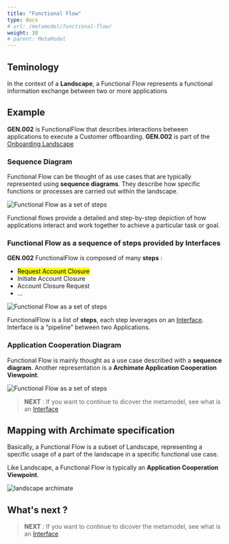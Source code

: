 ```yaml
---
title: "Functional Flow"
type: docs
# url: /metamodel/functional-flow/
weight: 30
# parent: MetaModel
---
```


## Teminology 

In the context of a **Landscape**, a Functional Flow represents a functional information exchange between two or more applications


## Example

**GEN.002** is FunctionalFlow that describes interactions between applications to execute a Customer offboarding. **GEN.002** is part of the [Onboarding Landscape](../metamodel-landscape/)

### Sequence Diagram

Functional Flow can be thought of as use cases that are typically represented using **sequence diagrams**. They describe how specific functions or processes are carried out within the landscape. 


![Functional Flow as a set of steps](../png/flow.png)

Functional flows provide a detailed and step-by-step depiction of how applications interact and work together to achieve a particular task or goal.

### Functional Flow as a sequence of steps provided by Interfaces

**GEN.002** FunctionalFlow is composed of many **steps** :
- <mark style="background-color: yellow">Request Account Closure</mark>
- Initiate Account Closure
- Account Closure Request
- ...

![Functional Flow as a set of steps](../png/flow-steps.png)

FunctionalFlow is a list of **steps**, each step leverages on an [Interface](../metamodel-interface). Interface is a “pipeline” between two Applications.


### Application Cooperation Diagram


Functional Flow is mainly thought as a use case described with a **sequence diagram**. Another representation is a **Archimate Application Cooperation Viewpoint**. 

![Functional Flow as a set of steps](../png/flow-conponents.png)


> **NEXT** : If you want to continue to dicover the metamodel, see what is an [Interface](../metamodel-interface)

## Mapping with Archimate specification

Basically, a Functional Flow is a subset of Landscape, representing a specific usage of a part of the landscape in a specific functional use case.

Like Landscape, a Functional Flow is typically an **Application Cooperation Viewpoint**.

![landscape archimate](../jpg/functional-flow.jpg)

## What's next ?

> **NEXT** : If you want to continue to dicover the metamodel, see what is an [Interface](../metamodel-interface)